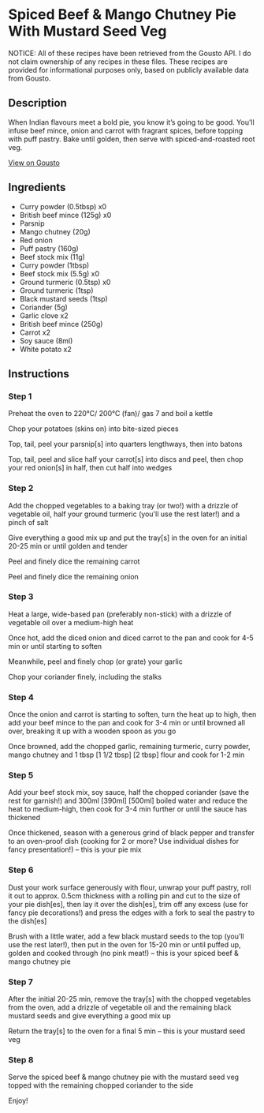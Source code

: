 # Spiced Beef & Mango Chutney Pie With Mustard Seed Veg

NOTICE: All of these recipes have been retrieved from the Gousto API. I do not claim ownership of any recipes in these files. These recipes are provided for informational purposes only, based on publicly available data from Gousto.

## Description

When Indian flavours meet a bold pie, you know it’s going to be good. You’ll infuse beef mince, onion and carrot with fragrant spices, before topping with puff pastry. Bake until golden, then serve with spiced-and-roasted root veg. 

[View on Gousto](https://www.gousto.co.uk/recipes/cookbook/spiced-beef-mango-chutney-pie-with-mustard-seed-veg)

## Ingredients

- Curry powder (0.5tbsp) x0
- British beef mince (125g) x0
- Parsnip
- Mango chutney (20g)
- Red onion
- Puff pastry (160g)
- Beef stock mix (11g)
- Curry powder (1tbsp)
- Beef stock mix (5.5g) x0
- Ground turmeric (0.5tsp) x0
- Ground turmeric (1tsp)
- Black mustard seeds (1tsp)
- Coriander (5g)
- Garlic clove x2
- British beef mince (250g)
- Carrot x2
- Soy sauce (8ml)
- White potato x2

## Instructions


### Step 1

Preheat the oven to 220°C/ 200°C (fan)/ gas 7 and boil a kettle

Chop your potatoes (skins on) into bite-sized pieces

Top, tail, peel your parsnip[s] into quarters lengthways, then into batons

Top, tail, peel and slice half your carrot[s] into discs and peel, then chop your red onion[s] in half, then cut half into wedges


### Step 2

Add the chopped vegetables to a baking tray (or two!) with a drizzle of vegetable oil, half your ground turmeric (you'll use the rest later!) and a pinch of salt

Give everything a good mix up and put the tray[s] in the oven for an initial 20-25 min or until golden and tender

Peel and finely dice the remaining carrot

Peel and finely dice the remaining onion


### Step 3

Heat a large, wide-based pan (preferably non-stick) with a drizzle of vegetable oil over a medium-high heat

Once hot, add the diced onion and diced carrot to the pan and cook for 4-5 min or until starting to soften

Meanwhile, peel and finely chop (or grate) your garlic

Chop your coriander finely, including the stalks


### Step 4

Once the onion and carrot is starting to soften, turn the heat up to high, then add your beef mince to the pan and cook for 3-4 min or until browned all over, breaking it up with a wooden spoon as you go

Once browned, add the chopped garlic, remaining turmeric, curry powder, mango chutney and 1 tbsp<span class="text-purple"> [1 1/2 tbsp]</span> <span class="text-danger">[2 tbsp]</span> flour and cook for 1-2 min


### Step 5

Add your beef stock mix, soy sauce, half the chopped coriander (save the rest for garnish!) and 300ml <span class="text-purple">[390ml]</span> <span class="text-danger">[500ml]</span> boiled water and reduce the heat to medium-high, then cook for 3-4 min further or until the sauce has thickened

Once thickened, season with a generous grind of black pepper and transfer to an oven-proof dish (cooking for 2 or more? Use individual dishes for fancy presentation!) – this is your pie mix


### Step 6

Dust your work surface generously with flour, unwrap your puff pastry, roll it out to approx. 0.5cm thickness with a rolling pin and cut to the size of your pie dish[es], then lay it over the dish[es], trim off any excess (use for fancy pie decorations!) and press the edges with a fork to seal the pastry to the dish[es]

Brush with a little water, add a few black mustard seeds to the top (you’ll use the rest later!), then put in the oven for 15-20 min or until puffed up, golden and cooked through (no pink meat!) – this is your spiced beef & mango chutney pie


### Step 7

After the initial 20-25 min, remove the tray[s] with the chopped vegetables from the oven, add a drizzle of vegetable oil and the remaining black mustard seeds and give everything a good mix up

Return the tray[s] to the oven for a final 5 min – this is your mustard seed veg

### Step 8

Serve the spiced beef & mango chutney pie with the mustard seed veg topped with the remaining chopped coriander to the side

Enjoy!

